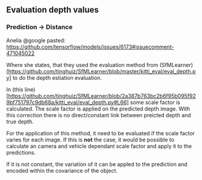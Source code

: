 

## Evaluation depth values
### Prediction -> Distance
Anelia @google pasted: 
https://github.com/tensorflow/models/issues/6173#issuecomment-471045022

Where she states, that they used the evaluation method from (SfMLearner)[https://github.com/tinghuiz/SfMLearner/blob/master/kitti_eval/eval_depth.py] to do the depth estiation evaluation.

In (this line)[https://github.com/tinghuiz/SfMLearner/blob/2a387b763bc2b6f95b095f929bf751797c9db68a/kitti_eval/eval_depth.py#L66] some scale factor is calculated. The scale factor is applied on the predicted depth image. With this correction there is no direct/constant link between preicted depth and true depth.

For the application of this method, it need to be evaluated if the scale factor varies for each image. If this is **not** the case, it would be possible to calculate an camera and vehicle dependant scale factor and apply it to the predictions.

If it is not constant, the variation of it can be appled to the prediction and encoded within the covariance of the object.